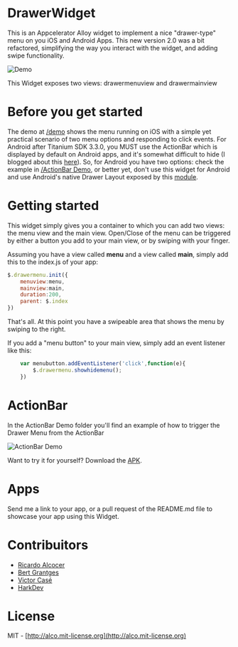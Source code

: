 DrawerWidget
======

This is an Appcelerator Alloy widget to implement a nice "drawer-type" menu on you iOS and Android Apps.  This new version 2.0 was a bit refactored, simplifying the way you interact with the widget, and adding swipe functionality.


![Demo](http://s20.postimg.org/wfxbv3kwd/drawermenu.gif)

This Widget exposes two views: drawermenuview and drawermainview

Before you get started
======
The demo at [/demo](https://github.com/ricardoalcocer/alloy-widget-drawermenu/tree/master/demo) shows the menu running on iOS with a simple yet practical scenario of two menu options and responding to click events.  For Android after Titanium SDK 3.3.0, you MUST use the ActionBar which is displayed by default on Android apps, and it's somewhat difficult to hide (I blogged about this [here](http://www.appcelerator.com/blog/2014/08/hiding-the-android-actionbar/)).  So, for Android you have two options: check the example in [/ActionBar Demo](https://github.com/ricardoalcocer/alloy-widget-drawermenu/tree/master/ActionBar%20Demo), or better yet, don't use this widget for Android and use Android's native Drawer Layout exposed by this [module](https://github.com/Tripvi/Ti.DrawerLayout).


Getting started
======
This widget simply gives you a container to which you can add two views: the menu view and the main view.  Open/Close of the menu can be triggered by either a button you add to your main view, or by swiping with your finger.  

Assuming you have a view called **menu** and a view called **main**, simply add this to the index.js of your app:

````javascript
$.drawermenu.init({
    menuview:menu,
    mainview:main,
    duration:200,
    parent: $.index
})
````

That's all.  At this point you have a swipeable area that shows the menu by swiping to the right.

If you add a "menu button" to your main view, simply add an event listener like this:

````javascript
	var menubutton.addEventListener('click',function(e){
		$.drawermenu.showhidemenu();
	})
````

ActionBar
======
In the ActionBar Demo folder you'll find an example of how to trigger the Drawer Menu from the ActionBar

![ActionBar Demo](http://drops.ricardoalcocer.com/drops/drawermenu_actionbar-aLFu5IksDE.gif)

Want to try it for yourself? Download the [APK](https://github.com/ricardoalcocer/alloy-widget-drawermenu/blob/master/ActionBar%20Demo/ActionBar%20Demo.apk?raw=true).


Apps
======
Send me a link to your app, or a pull request of the README.md file to showcase your app using this Widget.


Contribuitors
======

* [Ricardo Alcocer](https://github.com/ricardoalcocer)
* [Bert Grantges](https://github.com/grantges)
* [Victor Casé](https://github.com/casevictor)
* [HarkDev](https://github.com/HarkDev)

License
======
MIT - [http://alco.mit-license.org](http://alco.mit-license.org)